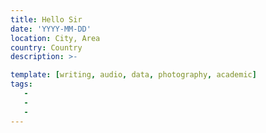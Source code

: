 ```yaml
---
title: Hello Sir
date: 'YYYY-MM-DD'
location: City, Area
country: Country
description: >-

template: [writing, audio, data, photography, academic]
tags:
   -
   -
   -
---
```

